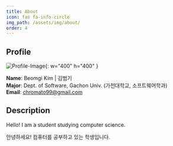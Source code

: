 ```yaml
---
title: About
icon: fas fa-info-circle
img_path: /assets/img/about/
order: 4
---
```


## Profile

![Profile-Image](bgkim.jpg){: w="400" h="400" }

**Name**: Beomgi Kim &#124; 김범기<br>
**Major**: Dept. of Software, Gachon Univ. (가천대학교, 소프트웨어학과)<br>
**Email**: chromato99@gmail.com<br>

## Description

Hello! I am a student studying computer science.

안녕하세요! 컴퓨터를 공부하고 있는 학생입니다.
